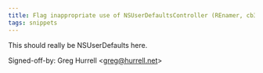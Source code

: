 ```yaml
---
title: Flag inappropriate use of NSUserDefaultsController (REnamer, cb37213)
tags: snippets
---
```


This should really be NSUserDefaults here.

Signed-off-by: Greg Hurrell &lt;greg@hurrell.net&gt;
